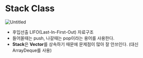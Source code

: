 # Stack Class

![Untitled](/images/Stack%20Class/Untitled.png)

- 후입선출 LIFO(Last-In-First-Out) 자료구조
- 들어올때는 push, 나갈때는 pop이라는 용어를 사용한다.
- **Stack**은 **Vector**를 상속하기 때문에 문제점이 많아 잘 안쓰인다. (대신 ArrayDeque를 사용)